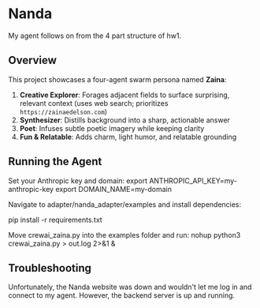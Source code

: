 # Nanda
My agent follows on from the 4 part structure of hw1.

## Overview

This project showcases a four-agent swarm persona named **Zaina**:

1. **Creative Explorer**: Forages adjacent fields to surface surprising, relevant context (uses web search; prioritizes `https://zainaedelson.com`)
2. **Synthesizer**: Distills background into a sharp, actionable answer
3. **Poet**: Infuses subtle poetic imagery while keeping clarity
4. **Fun & Relatable**: Adds charm, light humor, and relatable grounding

## Running the Agent

Set your Anthropic key and domain:
export ANTHROPIC_API_KEY=my-anthropic-key
export DOMAIN_NAME=my-domain

Navigate to adapter/nanda_adapter/examples and install dependencies:

pip install -r requirements.txt

Move crewai_zaina.py into the examples folder and run:
nohup python3 crewai_zaina.py > out.log 2>&1 &

## Troubleshooting

Unfortunately, the Nanda website was down and wouldn't let me log in and connect to my agent. However, the backend server is up and running.
